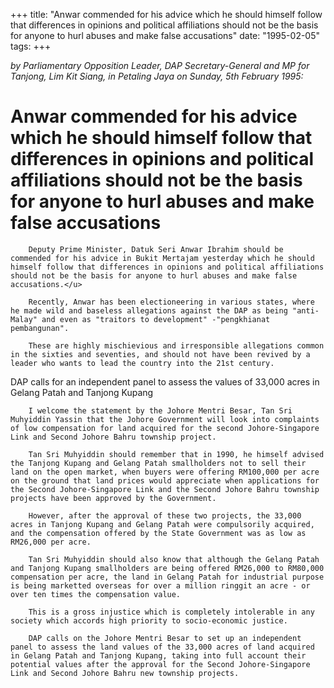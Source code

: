 +++ 
title: "Anwar commended for his advice which he should himself follow that differences in opinions and political affiliations should not be the basis for anyone to hurl abuses and make false accusations"
date: "1995-02-05"
tags:
+++

_by Parliamentary Opposition Leader, DAP Secretary-General and MP for Tanjong, Lim Kit Siang, in Petaling Jaya on Sunday, 5th February 1995:_

# Anwar commended for his advice which he should himself follow that differences in opinions and political affiliations should not be the basis for anyone to hurl abuses and make false accusations

		Deputy Prime Minister, Datuk Seri Anwar Ibrahim should be commended for his advice in Bukit Mertajam yesterday which he should himself follow that differences in opinions and political affiliations should not be the basis for anyone to hurl abuses and make false accusations.</u>

		Recently, Anwar has been electioneering in various states, where he made wild and baseless allegations against the DAP as being "anti-Malay" and even as "traitors to development" -"pengkhianat pembangunan".

		These are highly mischievious and irresponsible allegations common in the sixties and seventies, and should not have been revived by a leader who wants to lead the country into the 21st century.

DAP calls for an independent panel to assess the values of 33,000 acres in Gelang Patah and Tanjong Kupang

		I welcome the statement by the Johore Mentri Besar, Tan Sri Muhyiddin Yassin that the Johore Government will look into complaints of low compensation for land acquired for the second Johore-Singapore Link and Second Johore Bahru township project.

		Tan Sri Muhyiddin should remember that in 1990, he himself advised the Tanjong Kupang and Gelang Patah smallholders not to sell their land on the open market, when buyers were offering RM100,000 per acre on the ground that land prices would appreciate when applications for the Second Johore-Singapore Link and the Second Johore Bahru township projects have been approved by the Government.

		However, after the approval of these two projects, the 33,000 acres in Tanjong Kupang and Gelang Patah were compulsorily acquired, and the compensation offered by the State Government was as low as RM26,000 per acre.

		Tan Sri Muhyiddin should also know that although the Gelang Patah and Tanjong Kupang smallholders are being offered RM26,000 to RM80,000 compensation per acre, the land in Gelang Patah for industrial purpose is being marketted overseas for over a million ringgit an acre - or over ten times the compensation value.

		This is a gross injustice which is completely intolerable in any society which accords high priority to socio-economic justice.

		DAP calls on the Johore Mentri Besar to set up an independent panel to assess the land values of the 33,000 acres of land acquired in Gelang Patah and Tanjong Kupang, taking into full account their potential values after the approval for the Second Johore-Singapore Link and Second Johore Bahru new township projects.
 
